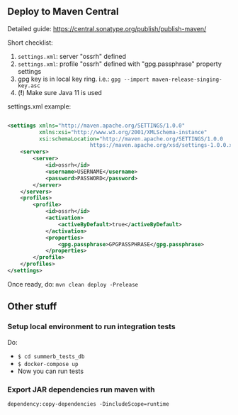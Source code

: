 ## Deploy to Maven Central
Detailed guide: https://central.sonatype.org/publish/publish-maven/

Short checklist:

 1. `settings.xml`: server "ossrh" defined
 1. `settings.xml`: profile "ossrh" defined with "gpg.passphrase" property settings
 1. gpg key is in local key ring. i.e.: `gpg --import maven-release-singing-key.asc`
1. (**!**) Make sure Java 11 is used

settings.xml example:

```xml

<settings xmlns="http://maven.apache.org/SETTINGS/1.0.0"
          xmlns:xsi="http://www.w3.org/2001/XMLSchema-instance"
          xsi:schemaLocation="http://maven.apache.org/SETTINGS/1.0.0
                          https://maven.apache.org/xsd/settings-1.0.0.xsd">
    <servers>
        <server>
            <id>ossrh</id>
            <username>USERNAME</username>
            <password>PASSWORD</password>
        </server>
    </servers>
    <profiles>
        <profile>
            <id>ossrh</id>
            <activation>
                <activeByDefault>true</activeByDefault>
            </activation>
            <properties>
                <gpg.passphrase>GPGPASSPHRASE</gpg.passphrase>
            </properties>
        </profile>
    </profiles>
</settings>
```

Once ready, do: `mvn clean deploy -Prelease`

## Other stuff
### Setup local environment to run integration tests
Do:

 * `$ cd summerb_tests_db`
 * `$ docker-compose up`
 * Now you can run tests

### Export JAR dependencies run maven with 
`dependency:copy-dependencies -DincludeScope=runtime`
